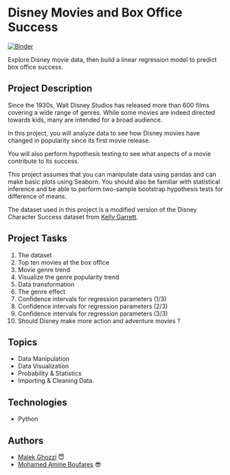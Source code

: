 # Disney Movies and Box Office Success

[![Binder](https://mybinder.org/badge_logo.svg)](https://mybinder.org/v2/gh/MohamedAmineBoufares/DM_Project/HEAD)

Explore Disney movie data, then build a linear regression model to predict box office success.

## Project Description

Since the 1930s, Walt Disney Studios has released more than 600 films covering a wide range of genres. While some movies are indeed directed towards kids, many are intended for a broad audience. 

In this project, you will analyze data to see how Disney movies have changed in popularity since its first movie release. 

You will also perform hypothesis testing to see what aspects of a movie contribute to its success. 

This project assumes that you can manipulate data using pandas and can make basic plots using Seaborn. You should also be familiar with statistical inference and be able to perform two-sample bootstrap hypothesis tests for difference of means. 

The dataset used in this project is a modified version of the Disney Character Success dataset from [Kelly Garrett](https://data.world/kgarrett/disney-character-success-00-16).

## Project Tasks

1. The dataset
2. Top ten movies at the box office
3. Movie genre trend
4. Visualize the genre popularity trend
5. Data transformation
6. The genre effect
7. Confidence intervals for regression parameters (1/3)
8. Confidence intervals for regression parameters (2/3)
9. Confidence intervals for regression parameters (3/3)
10. Should Disney make more action and adventure movies ?

## Topics

* Data Manipulation
* Data Visualization
* Probability & Statistics
* Importing & Cleaning Data.

## Technologies

* Python

## Authors

* [Malek Ghozzi](https://github.com/malek-ghozzi) 😇
* [Mohamed Amine Boufares](https://github.com/MohamedAmineBoufares) 😎
